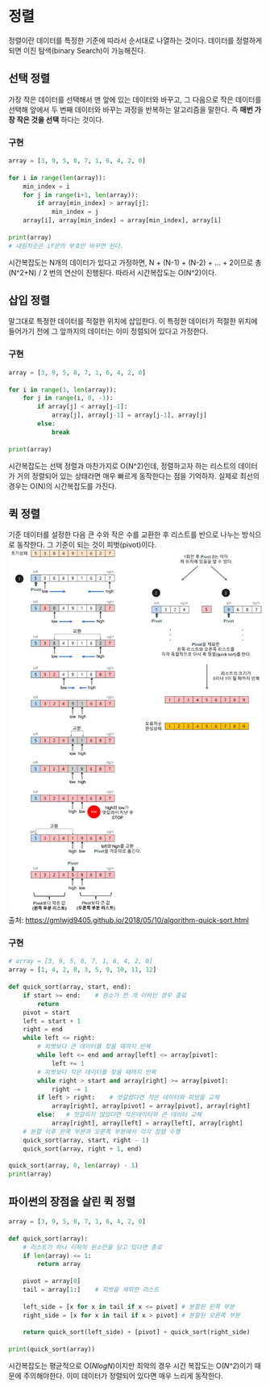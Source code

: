 # 정렬
정렬이란 데이터를 특정한 기준에 따라서 순서대로 나열하는 것이다. 데이터를 정렬하게 되면 이진 탐색(binary Search)이
가능해진다. 
## 선택 정렬
가장 작은 데이터를 선택해서 맨 앞에 있는 데이터와 바꾸고, 그 다음으로 작은 데이터를 선택해 앞에서 두 번째 데이터와 바꾸는 과정을 반복하는 알고리즘을 말한다. 즉 **매번 가장 작은 것을 선택** 하다는 것이다.  
### 구현
```py
array = [3, 9, 5, 8, 7, 1, 6, 4, 2, 0]

for i in range(len(array)):
    min_index = i 
    for j in range(i+1, len(array)):
        if array[min_index] > array[j]:
            min_index = j 
    array[i], array[min_index] = array[min_index], array[i]

print(array)
# 내림차순은 if문의 부호만 바꾸면 된다.
```
시간복잡도는 N개의 데이터가 있다고 가정하면, N + (N-1) + (N-2) + ... + 2이므로 총 (N^2+N) / 2 번의 연산이 진행된다. 따라서 시간복잡도는 O(N^2)이다. 

## 삽입 정렬
말그대로 특정한 데이터를 적절한 위치에 삽입한다. 이 특정한 데이터가 적절한 위치에 들어가기 전에 그 앞까지의 데이터는 이미 정렬되어 있다고 가정한다.

### 구현
```py
array = [3, 9, 5, 8, 7, 1, 6, 4, 2, 0]

for i in range(1, len(array)):
    for j in range(i, 0, -1):
        if array[j] < array[j-1]:
            array[j], array[j-1] = array[j-1], array[j]
        else:
            break

print(array)
``` 
시간복잡도는 선택 정렬과 마찬가지로 O(N^2)인데, 정렬하고자 하는 리스트의 데이터가 거의 정렬되어 있는 상태라면 매우 빠르게 동작한다는 점을 기억하자. 실제로 최선의 경우는 O(N)의 시간복잡도를 가진다. 

## 퀵 정렬
기준 데이터를 설정한 다음 큰 수와 작은 수를 교환한 후 리스트를 반으로 나누는 방식으로 동작한다. 그 기준이 되는 것이 피벗(pivot)이다. 
![](../assets/quick-sort.png)
출처: https://gmlwjd9405.github.io/2018/05/10/algorithm-quick-sort.html 

### 구현
```py
# array = [3, 9, 5, 8, 7, 1, 6, 4, 2, 0]
array = [1, 4, 2, 8, 3, 5, 9, 10, 11, 12]

def quick_sort(array, start, end):
    if start >= end:    # 원소가 한 개 이하인 경우 종료
        return
    pivot = start
    left = start + 1
    right = end
    while left <= right:   
        # 피벗보다 큰 데이터를 찾을 때까지 반복
        while left <= end and array[left] <= array[pivot]:
            left += 1
        # 피벗보다 작은 데이터를 찾을 때까지 반복
        while right > start and array[right] >= array[pivot]:
            right -= 1
        if left > right:    # 엇갈렸다면 작은 데이터와 피벗을 교체
            array[right], array[pivot] = array[pivot], array[right]
        else:   # 엇갈리지 않았다면 작은데이터와 큰 데이터 교체
            array[right], array[left] = array[left], array[right]
    # 분할 이후 왼쪽 부분과 오른쪽 부분에서 각각 정렬 수행
    quick_sort(array, start, right - 1)
    quick_sort(array, right + 1, end)

quick_sort(array, 0, len(array) - 1)    
print(array)
```
## 파이썬의 장점을 살린 퀵 정렬
```py
array = [3, 9, 5, 8, 7, 1, 6, 4, 2, 0]

def quick_sort(array):
    # 리스트가 하나 이하의 원소만을 담고 있다면 종료
    if len(array) <= 1:
        return array
    
    pivot = array[0]
    tail = array[1:]    # 피벗을 제외한 리스트

    left_side = [x for x in tail if x <= pivot] # 분할된 왼쪽 부분
    right_side = [x for x in tail if x > pivot] # 분할된 오른쪽 부분

    return quick_sort(left_side) + [pivot] + quick_sort(right_side)

print(quick_sort(array))
```
시간복잡도는 평균적으로 O(*NlogN*)이지만 최악의 경우 시간 복잡도는 O(*N^2*)이기 때문에 주의해야한다. 이미 데이터가 정렬되어 있다면 매우 느리게 동작한다. 